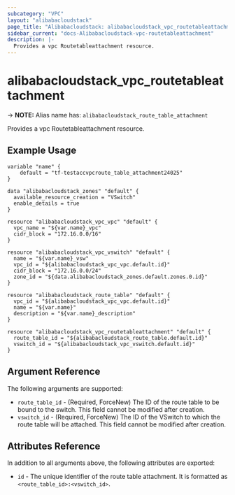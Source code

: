 ```yaml
---
subcategory: "VPC"
layout: "alibabacloudstack"
page_title: "Alibabacloudstack: alibabacloudstack_vpc_routetableattachment"
sidebar_current: "docs-Alibabacloudstack-vpc-routetableattachment"
description: |- 
  Provides a vpc Routetableattachment resource.
---
```


# alibabacloudstack_vpc_routetableattachment
-> **NOTE:** Alias name has: `alibabacloudstack_route_table_attachment`

Provides a vpc Routetableattachment resource.

## Example Usage

```hcl
variable "name" {
    default = "tf-testaccvpcroute_table_attachment24025"
}

data "alibabacloudstack_zones" "default" {
  available_resource_creation = "VSwitch"
  enable_details = true
}

resource "alibabacloudstack_vpc_vpc" "default" {
  vpc_name = "${var.name}_vpc"
  cidr_block = "172.16.0.0/16"
}

resource "alibabacloudstack_vpc_vswitch" "default" {
  name = "${var.name}_vsw"
  vpc_id = "${alibabacloudstack_vpc_vpc.default.id}"
  cidr_block = "172.16.0.0/24"
  zone_id = "${data.alibabacloudstack_zones.default.zones.0.id}"
}

resource "alibabacloudstack_route_table" "default" {
  vpc_id = "${alibabacloudstack_vpc_vpc.default.id}"
  name = "${var.name}"
  description = "${var.name}_description"
}

resource "alibabacloudstack_vpc_routetableattachment" "default" {
  route_table_id = "${alibabacloudstack_route_table.default.id}"
  vswitch_id = "${alibabacloudstack_vpc_vswitch.default.id}"
}
```

## Argument Reference

The following arguments are supported:

* `route_table_id` - (Required, ForceNew) The ID of the route table to be bound to the switch. This field cannot be modified after creation.
* `vswitch_id` - (Required, ForceNew) The ID of the VSwitch to which the route table will be attached. This field cannot be modified after creation.

## Attributes Reference

In addition to all arguments above, the following attributes are exported:

* `id` - The unique identifier of the route table attachment. It is formatted as `<route_table_id>:<vswitch_id>`.
